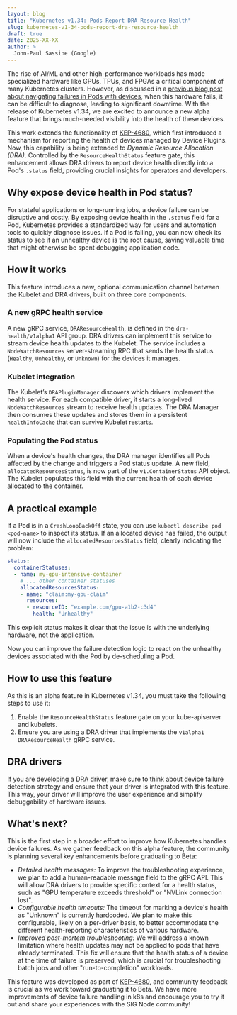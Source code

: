 ```yaml
---
layout: blog
title: "Kubernetes v1.34: Pods Report DRA Resource Health"
slug: kubernetes-v1-34-pods-report-dra-resource-health
draft: true
date: 2025-XX-XX
author: >
  John-Paul Sassine (Google)
---
```


The rise of AI/ML and other high-performance workloads has made specialized hardware like GPUs, TPUs, and FPGAs a critical component of many Kubernetes clusters. However, as discussed in a [previous blog post about navigating failures in Pods with devices](/blog/2025/07/03/navigating-failures-in-pods-with-devices/), when this hardware fails, it can be difficult to diagnose, leading to significant downtime. With the release of Kubernetes v1.34, we are excited to announce a new alpha feature that brings much-needed visibility into the health of these devices.

This work extends the functionality of [KEP-4680](https://github.com/kubernetes/enhancements/tree/master/keps/sig-node/4680-add-resource-health-to-pod-status), which first introduced a mechanism for reporting the health of devices managed by Device Plugins. Now, this capability is being extended to *Dynamic Resource Allocation (DRA)*. Controlled by the `ResourceHealthStatus` feature gate, this enhancement allows DRA drivers to report device health directly into a Pod's `.status` field, providing crucial insights for operators and developers.

## Why expose device health in Pod status?

For stateful applications or long-running jobs, a device failure can be disruptive and costly. By exposing device health in the `.status` field for a Pod, Kubernetes provides a standardized way for users and automation tools to quickly diagnose issues. If a Pod is failing, you can now check its status to see if an unhealthy device is the root cause, saving valuable time that might otherwise be spent debugging application code.

## How it works

This feature introduces a new, optional communication channel between the Kubelet and DRA drivers, built on three core components.

### A new gRPC health service
A new gRPC service, `DRAResourceHealth`, is defined in the `dra-health/v1alpha1` API group. DRA drivers can implement this service to stream device health updates to the Kubelet. The service includes a `NodeWatchResources` server-streaming RPC that sends the health status (`Healthy`, `Unhealthy`, or `Unknown`) for the devices it manages.

### Kubelet integration
The Kubelet’s `DRAPluginManager` discovers which drivers implement the health service. For each compatible driver, it starts a long-lived `NodeWatchResources` stream to receive health updates. The DRA Manager then consumes these updates and stores them in a persistent `healthInfoCache` that can survive Kubelet restarts.

### Populating the Pod status
When a device's health changes, the DRA manager identifies all Pods affected by the change and triggers a Pod status update. A new field, `allocatedResourcesStatus`, is now part of the `v1.ContainerStatus` API object. The Kubelet populates this field with the current health of each device allocated to the container.

## A practical example

If a Pod is in a `CrashLoopBackOff` state, you can use `kubectl describe pod <pod-name>` to inspect its status. If an allocated device has failed, the output will now include the `allocatedResourcesStatus` field, clearly indicating the problem:

```yaml
status:
  containerStatuses:
  - name: my-gpu-intensive-container
    # ... other container statuses
    allocatedResourcesStatus:
    - name: "claim:my-gpu-claim"
      resources:
      - resourceID: "example.com/gpu-a1b2-c3d4"
        health: "Unhealthy"
```

This explicit status makes it clear that the issue is with the underlying hardware, not the application.

Now you can improve the failure detection logic to react on the unhealthy devices associated with the Pod by de-scheduling a Pod.

## How to use this feature

As this is an alpha feature in Kubernetes v1.34, you must take the following steps to use it:

1. Enable the `ResourceHealthStatus` feature gate on your kube-apiserver and kubelets.
2. Ensure you are using a DRA driver that implements the `v1alpha1 DRAResourceHealth` gRPC service.

## DRA drivers

If you are developing a DRA driver, make sure to think about device failure detection strategy and ensure that your driver is integrated with this feature. This way, your driver will improve the user experience and simplify debuggability of hardware issues.

## What's next?

This is the first step in a broader effort to improve how Kubernetes handles device failures. As we gather feedback on this alpha feature, the community is planning several key enhancements before graduating to Beta:

* *Detailed health messages:* To improve the troubleshooting experience, we plan to add a human-readable message field to the gRPC API. This will allow DRA drivers to provide specific context for a health status, such as "GPU temperature exceeds threshold" or "NVLink connection lost".
* *Configurable health timeouts:* The timeout for marking a device's health as "Unknown" is currently hardcoded. We plan to make this configurable, likely on a per-driver basis, to better accommodate the different health-reporting characteristics of various hardware.
* *Improved post-mortem troubleshooting:* We will address a known limitation where health updates may not be applied to pods that have already terminated. This fix will ensure that the health status of a device at the time of failure is preserved, which is crucial for troubleshooting batch jobs and other "run-to-completion" workloads.

This feature was developed as part of [KEP-4680](https://github.com/kubernetes/enhancements/tree/master/keps/sig-node/4680-add-resource-health-to-pod-status), and community feedback is crucial as we work toward graduating it to Beta. We have more improvements of device failure handling in k8s and encourage you to try it out and share your experiences with the SIG Node community!
